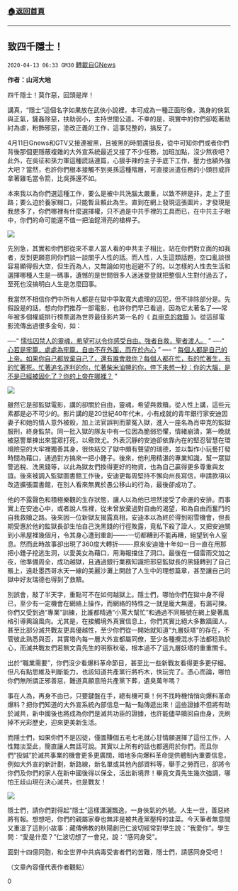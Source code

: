 ###  [:house:返回首頁](https://github.com/ourhimalayas/txt)
---

## 致四千隱士！
`2020-04-13 06:33 GM30` [轉載自GNews](https://gnews.org/zh-hant/170779/)

**作者：山河大地**

四千隱士！莫作惡，回頭是岸！

講真，“隱士”這個名字如果放在武俠小說裡，本可成為一種正面形像，滿身的俠氣與正氣，鏟姦除惡，扶助弱小，主持世間公道。不幸的是，現實中的你們卻乾著助紂為虐，粉飾邪惡，塗改正義的工作，這事兒整的，搞反了。

4月11日Gnews和GTV又接連被黑，且被黑的時間還挺長，從中可知你們或者你們背後那個更隱蔽複雜的大外宣系統最近又接了不少任務，加班加點，沒少熬夜吧？此外，在吳征和孫力軍這種謊話連篇，心狠手辣的主子手底下工作，壓力也額外強大吧？當然，也許你們根本接觸不到吳孫這種階層，可直接派遣任務的小頭目或許拿著雞毛當令箭，比吳孫還不如。

本來我以為你們選這種工作，要么是被中共洗腦太嚴重，以致不辨是非，走上了歪路；要么迫於養家糊口，只能暫且賴此為生。直到在網上發現這張圖片，才發現是我想多了，你們哪裡有什麼選擇權，只不過是中共手裡的工具而已，在中共主子眼中，你們的命可能還不值一把油鋥滑亮的槍桿子。

![](https://s3.amazonaws.com/gnews-media-offload/wp-content/uploads/2020/04/12215759/20100203164559545_1024-1.jpg)

先別急，其實和你們那從來不拿人當人看的中共主子相比，站在你們對立面的如我者，反到更願意同你們談一談關乎人性的話。而人性，人生這類話題，空口亂談很容易顯得假大空，但生而為人，又無論如何也迴避不了的。以怎樣的人性去生活和選擇哪種人生是一碼事，遺憾的是世間很多人迷迷登登就把整個人生對付過去了，至死也沒搞明白人生是怎麼回事。

我當然不相信你們中所有人都是在獄中爭取寬大處理的囚犯，但不排除部分是。先假設是的話，想向你們推荐一部電影，也許你們早已看過，因為它太著名了—–常年被多個權威排行榜票選為世界最佳影片第一名的《 [肖申克的救贖](https://www.mingyantong.com/article/%E8%82%96%E7%94%B3%E5%85%8B%E7%9A%84%E6%95%91%E8%B5%8E) 》。從這部電影流傳出過很多金句，如：

—-“ [懦怯囚禁人的靈魂，希望可以令你感受自由。強者自救，聖者渡人。](https://www.mingyantong.com/ju/9744) ” 
 —-“ [心若是牢籠，處處為牢籠，自由不在外面，而在於內心](https://www.mingyantong.com/ju/364987) ” 
 —- “ [每個人都是自己的上帝。如果你自己都放棄自己了，還有誰會救你？每個人都在忙，有的忙著生，有的忙著死。忙著追名逐利的你，忙著柴米油鹽的你，停下來想一秒：你的大腦，是不是已經被固化了？你的上帝在哪裡？](https://www.mingyantong.com/ju/9743) ”

![](https://s3.amazonaws.com/gnews-media-offload/wp-content/uploads/2020/04/12215934/IMG_3213-1.jpg)

雖然它是部監獄電影，講的卻關於自由，靈魂，希望與救贖。從人性上講，這些元素都是必不可少的。影片講的是20世紀40年代末，小有成就的青年銀行家安迪因妻子和她的情人意外被殺，加上法官誤判而蒙冤入獄，進入一座名為肖申克的監獄服刑，終身監禁。同一批入獄的隊友中有一位因為脆弱恐懼，情緒崩潰，第一晚就被惡警單揀出來當眾打死，以儆效尤。外表沉靜的安迪卻依靠內在的堅忍智慧在環境險惡的大牢裡獨善其身，很快結交了獄中頗有聲望的瑞德，並以製作小玩藝打發時間為藉口，通過對方搞來一把小錘子。後來，他利用精湛的專業知識，幫一眾獄警逃稅、洗黑錢等，以此為獄友們換得更好的物資，也為自己贏得更多尊重與友誼。後來被調入監獄圖書館工作後，安迪更每周堅持不懈向州長寫信，申請款項以改造擴張圖書館，在別人看來無異於愚公移山的行為，最後卻成功了。

他的不露聲色和積極樂觀的生存狀態，讓人以為他已坦然接受了命運的安排。而事實上在安迪心中，或者說人性裡，從未曾放棄過對自由的渴望，和為自由而奮鬥的自我救贖之路。後來因一位新獄友揭露真相，安迪本以為終於得到昭雪機會，但長期受惠於他的監獄長卻生怕自己洗黑錢的行徑敗露，竟私下殺了證人，又把安迪關到小黑屋裡幾個月，令其身心遭到重創——-一切都糟到不能再糟，絕望到令人窒息。然而此時故事卻出現了360度大轉折——-原來安迪幾十年如一日一直在用那把小錘子挖逃生洞，以愛美女為藉口，用海報擋住了洞口。最後在一個雷雨交加之夜，他準備周全，成功越獄，且通過銀行業務知識把邪惡監獄長的黑錢轉到了自己賬上，遠赴墨西哥水天一線的美麗沙灘上開啟了人生中的理想篇章，甚至讓自己的獄中好友瑞德也得到了救贖。

別誤會，敲了半天字，重點可不在如何越獄上。隱士們，哪怕你們在獄中身不得已，至少有一定機會在網絡上操作，而網絡的特性之一就是龐大無邊，有漏可揀。你們又受到過“專業”訓練，比誰都精通“小罵大幫忙”和通過不同賬號在網上變著風格引導輿論風向。尤其是，在接觸境外真實信息上，你們其實比絕大多數牆國人，甚至比部分滅共戰友更具優越性，至少你們從一開始就知道“九層妖塔”的存在，不管彼此熟悉與否，其實塔內每一層大外宣都屬同僚，至少各種攪混水手法都稔熟於心，而滅共戰友們若無文貴先生的明察秋毫，根本過不了這九層妖塔的重重關卡。

出於“職業需要”，你們沒少看爆料革命節目，甚至比一些新戰友看得更多更仔細。但凡有點思維及判斷能力，也該知道共產黨行將朽木，快玩完了。憑心而論，哪怕你們無所謂正邪善惡，難道真願意陪共產黨下葬，遺臭萬年嗎？

事在人為，再身不由已，只要鍵盤在手，總有機可乘！何不找時機悄悄向爆料革命爆料？把你們知道的大外宣系統內部信息一點一點傳遞出來！這些證據不但將有助於滅共，新中國後也將成為你們是滅共功臣的證據，也許能儘早贖回自由身，洗刷掉不光彩歷史，迎來更美新生活。

而隱士們，如果你們不是囚徒，僅圖賺個五毛七毛就心甘情願選擇了這份工作，人性黯淡至此，簡直讓人無話可說。其實以上所有的話也都適用於你們，而且你們“投誠”於滅共事業的機會更多更廣闊，暗地多向爆料革命提供體制內重要信息，例如大外宣的新計劃，新路線，新名單或其他內部資料等，舉手之勞而已，卻將令你們及你們的家人在新中國後得以保全，活出新境界！畢竟文貴先生幾次強調，哪怕王歧山現在決心滅共，也是戰友！

![](https://s3.amazonaws.com/gnews-media-offload/wp-content/uploads/2020/04/12220120/IMG_9975-1.jpg)

隱士們，請你們對得起“隱士”這樣瀟灑飄逸，一身俠氣的外號。人生一世，善惡終將有報。想想吧，你們的親屬家眷也無非是被共產黨壓榨的韭菜。今天筆者無意間又重溫了這則小故事：藏傳佛教的秋陽創巴仁波切經常對學生說：“我愛你”。學生問：“愛是什麼？”仁波切想了一會兒，說：“感同身受”。

面對十四億同胞，和全世界中共病毒受害者們的苦難，隱士們，請感同身受吧！

（文章內容僅代表作者觀點）

0
